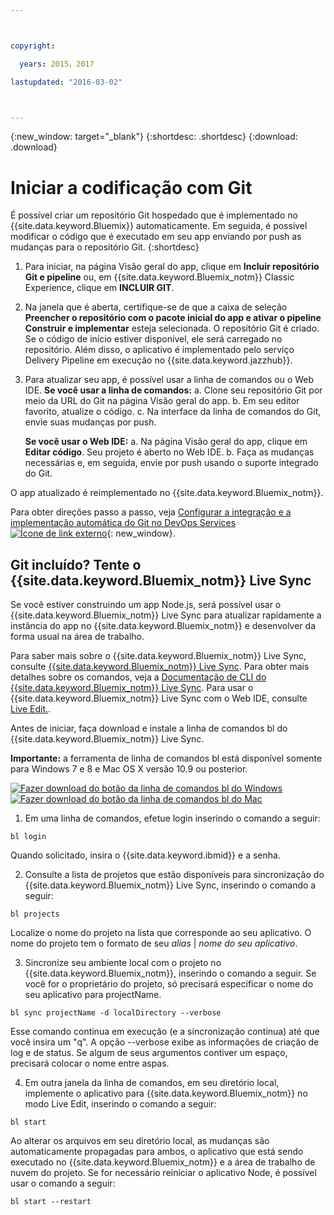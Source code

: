 ```yaml
---



copyright:

  years: 2015，2017

lastupdated: "2016-03-02"



---
```


{:new_window: target="_blank"}
{:shortdesc: .shortdesc}
{:download: .download}

# Iniciar a codificação com Git

É possível criar um repositório Git hospedado que é implementado no {{site.data.keyword.Bluemix}} automaticamente. Em seguida, é possível modificar o código que é executado em seu app enviando por push as mudanças
para o repositório Git.
{:shortdesc}

1. Para iniciar, na página Visão geral do app, clique em **Incluir repositório Git e pipeline** ou, em {{site.data.keyword.Bluemix_notm}} Classic Experience, clique em **INCLUIR GIT**.
2. Na janela que é aberta, certifique-se de que a caixa de seleção **Preencher o repositório com o pacote inicial do app e ativar o pipeline Construir e implementar** esteja selecionada. O repositório Git é criado. Se o código de início estiver disponível,
ele será carregado no repositório. Além disso, o aplicativo é implementado pelo serviço Delivery Pipeline em execução no {{site.data.keyword.jazzhub}}.
3. Para atualizar seu app, é possível usar a linha de comandos ou o Web IDE.
   **Se você usar a linha de comandos:**
   a. Clone seu repositório Git por meio da URL do Git na página Visão geral do app.
   b. Em seu editor favorito, atualize o código.
   c. Na interface da linha de comandos do Git, envie suas mudanças por push.

   **Se você usar o Web IDE:**
   a. Na página Visão geral do app, clique em **Editar código**. Seu projeto é aberto no Web IDE.
   b. Faça as mudanças necessárias e, em seguida, envie por push usando o suporte integrado do Git.

O app atualizado é reimplementado no {{site.data.keyword.Bluemix_notm}}.

Para obter direções passo a passo, veja [Configurar a integração e a implementação automática do Git no DevOps Services ![Ícone de link externo](../icons/launch-glyph.svg)](https://hub.jazz.net/tutorials/jazzeditor/#git_integration_and_autodeployment){: new_window}.

## Git incluído? Tente o {{site.data.keyword.Bluemix_notm}} Live Sync

Se você estiver construindo um app Node.js, será possível usar o {{site.data.keyword.Bluemix_notm}} Live Sync para atualizar rapidamente a instância do app no {{site.data.keyword.Bluemix_notm}} e desenvolver da forma usual na área de trabalho.

Para saber mais sobre o {{site.data.keyword.Bluemix_notm}} Live Sync, consulte [{{site.data.keyword.Bluemix_notm}} Live Sync](/docs/develop/bluemixlive.html). Para obter mais detalhes sobre os comandos, veja a [Documentação de CLI do {{site.data.keyword.Bluemix_notm}} Live Sync](/docs/cli/reference/bl/index.html). Para usar o {{site.data.keyword.Bluemix_notm}} Live Sync com o Web IDE, consulte [Live Edit.](/docs/develop/bluemixlive.html).

Antes de iniciar, faça download e instale a linha de comandos bl do
{{site.data.keyword.Bluemix_notm}} Live Sync.

**Importante:** a ferramenta de linha de comandos bl está disponível somente para Windows 7 e 8 e Mac OS X versão 10.9 ou posterior.

<p>
<a class="xref" href="http://livesyncdownload.ng.bluemix.net/downloads/blive_setup.msi" target="_blank" title="(Abre em uma nova guia ou janela)"><img class="image" src="images/bl_gs_icons_windows_b.svg" alt="Fazer download do botão da linha de comandos bl do Windows" /> </a>
<a class="xref" href="http://livesyncdownload.ng.bluemix.net/downloads/BluemixLive.pkg" target="_blank" title="(Abre em uma nova guia ou janela)"><img class="image" src="images/bl_gs_icons_mac-osx_b.svg" alt="Fazer download do botão da linha de comandos bl do Mac" /> </a>
</p>

1. Em uma linha de comandos, efetue login inserindo o comando a seguir:
```
bl login
```
Quando solicitado, insira o {{site.data.keyword.ibmid}} e a senha.

2. Consulte a lista de projetos que estão disponíveis para sincronização do {{site.data.keyword.Bluemix_notm}} Live Sync, inserindo o comando a seguir:
```
bl projects
```
Localize o nome do projeto
na lista que corresponde ao seu aplicativo. O nome do projeto tem o formato de seu *alias* | *nome do seu aplicativo*.

3. Sincronize seu ambiente local com o projeto no {{site.data.keyword.Bluemix_notm}}, inserindo o comando a seguir. Se você for o proprietário do projeto, só precisará especificar o nome do seu aplicativo para projectName.
<!--- this command needs italicized parameters projectName localDirectory and yellow on 'local' -->
```
bl sync projectName -d localDirectory --verbose
```
Esse comando continua em execução (e a sincronização continua) até que você insira um
"q". A opção --verbose exibe as informações de criação de log e de status. Se algum de seus argumentos
contiver um espaço, precisará colocar o nome entre aspas.

4. Em outra janela da linha de comandos, em seu diretório local, implemente o aplicativo para
{{site.data.keyword.Bluemix_notm}} no modo Live Edit, inserindo o comando a seguir:
```
bl start
```

Ao alterar os arquivos em seu diretório local, as mudanças são automaticamente propagadas para ambos,
o aplicativo que está sendo executado no {{site.data.keyword.Bluemix_notm}} e a área de trabalho de nuvem do projeto. Se for necessário reiniciar o aplicativo Node,
é possível usar o comando a seguir:
```
bl start --restart
```
